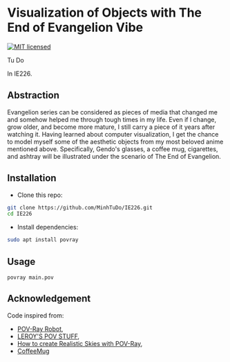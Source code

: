# Visualization of Objects with The End of Evangelion Vibe

[![MIT licensed](https://img.shields.io/badge/license-MIT-brightgreen.svg)](LICENSE.md)

Tu Do

In IE226.

## Abstraction

Evangelion series can be considered as pieces of media that changed me and somehow helped me through tough times in my life. Even if I change, grow older, and become more mature, I still carry a piece of it years after watching it. Having learned about computer visualization, I get the chance to model myself some of the aesthetic objects from my most beloved anime mentioned above. Specifically, Gendo's glasses, a coffee mug, cigarettes, and ashtray will be illustrated under the scenario of The End of Evangelion.

## Installation

- Clone this repo:

```bash
git clone https://github.com/MinhTuDo/IE226.git
cd IE226
```

- Install dependencies:

```bash
sudo apt install povray
```

## Usage

```shell
povray main.pov
```

## Acknowledgement

Code inspired from:

- [POV-Ray Robot](https://github.com/nanifour/povray-robot),
- [LEROY'S POV STUFF](https://leroyspovstuff.yolasite.com/resources/PovINC/Cigarette.pov),
- [How to create Realistic Skies with POV-Ray](http://www.f-lohmueller.de/pov_tut/backgrnd/p_sky7.htm),
- [CoffeeMug](https://github.com/CousinRicky/POV-CoffeeMug)
